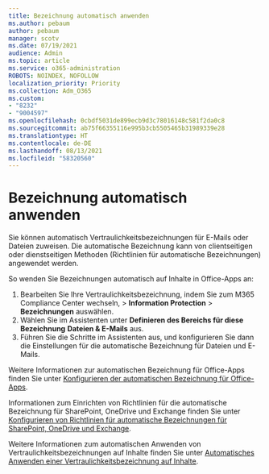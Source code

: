```yaml
---
title: Bezeichnung automatisch anwenden
ms.author: pebaum
author: pebaum
manager: scotv
ms.date: 07/19/2021
audience: Admin
ms.topic: article
ms.service: o365-administration
ROBOTS: NOINDEX, NOFOLLOW
localization_priority: Priority
ms.collection: Adm_O365
ms.custom:
- "8232"
- "9004597"
ms.openlocfilehash: 0cbdf5031de899ecb9d3c78016148c581f2da0c8
ms.sourcegitcommit: ab75f66355116e995b3cb5505465b31989339e28
ms.translationtype: HT
ms.contentlocale: de-DE
ms.lasthandoff: 08/13/2021
ms.locfileid: "58320560"
---
```

# <a name="auto-apply-labeling"></a>Bezeichnung automatisch anwenden

Sie können automatisch Vertraulichkeitsbezeichnungen für E-Mails oder Dateien zuweisen. Die automatische Bezeichnung kann von clientseitigen oder dienstseitigen Methoden (Richtlinien für automatische Bezeichnungen) angewendet werden.

So wenden Sie Bezeichnungen automatisch auf Inhalte in Office-Apps an: 

1. Bearbeiten Sie Ihre Vertraulichkeitsbezeichnung, indem Sie zum M365 Compliance Center wechseln, > **Information Protection** > **Bezeichnungen** auswählen. 
1. Wählen Sie im Assistenten unter **Definieren des Bereichs für diese Bezeichnung** **Dateien & E-Mails** aus. 
1. Führen Sie die Schritte im Assistenten aus, und konfigurieren Sie dann die Einstellungen für die automatische Bezeichnung für Dateien und E-Mails. 

Weitere Informationen zur automatischen Bezeichnung für Office-Apps finden Sie unter [Konfigurieren der automatischen Bezeichnung für Office-Apps](https://docs.microsoft.com/microsoft-365/compliance/apply-sensitivity-label-automatically#how-to-configure-auto-labeling-for-office-apps).

Informationen zum Einrichten von Richtlinien für die automatische Bezeichnung für SharePoint, OneDrive und Exchange finden Sie unter [Konfigurieren von Richtlinien für automatische Bezeichnungen für SharePoint, OneDrive und Exchange](https://go.microsoft.com/fwlink/?linkid=2148841).

Weitere Informationen zum automatischen Anwenden von Vertraulichkeitsbezeichnungen auf Inhalte finden Sie unter [Automatisches Anwenden einer Vertraulichkeitsbezeichnung auf Inhalte](https://docs.microsoft.com/microsoft-365/compliance/apply-sensitivity-label-automatically).